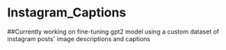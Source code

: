 # Instagram_Captions

##Currently working on fine-tuning gpt2 model using a custom dataset of instagram posts' image descriptions and captions
